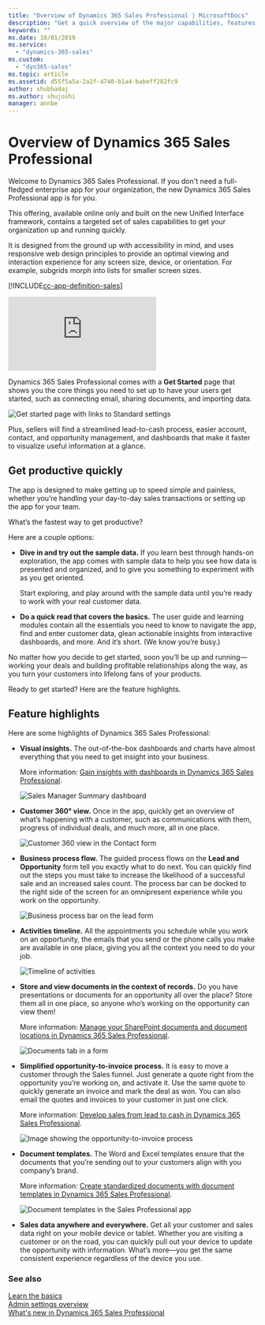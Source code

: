 ```yaml
---
title: "Overview of Dynamics 365 Sales Professional | MicrosoftDocs"
description: "Get a quick overview of the major capabilities, features, and benefits of Dynamics 365 Sales Professional."
keywords: ""
ms.date: 10/01/2019
ms.service:
  - "dynamics-365-sales"
ms.custom:
  - "dyn365-sales"
ms.topic: article
ms.assetid: d55f5a5a-2a2f-4740-b1a4-babeff282fc9
author: shubhadaj
ms.author: shujoshi
manager: annbe
---
```


# Overview of Dynamics 365 Sales Professional

Welcome to Dynamics 365 Sales Professional. If you don't need a full-fledged enterprise app for your organization, the new Dynamics 365 Sales Professional app is for you.

This offering, available online only and built on the new Unified Interface framework, contains a targeted set of sales capabilities to get your organization up and running quickly.

It is designed from the ground up with accessibility in mind, and uses responsive web design principles to provide an optimal viewing and interaction experience for any screen size, device, or orientation. For example, subgrids morph into lists for smaller screen sizes.

[!INCLUDE[cc-app-definition-sales](../includes/cc-app-definition-sales.md)]


<div class="embeddedvideo"><iframe src="https://www.microsoft.com/videoplayer/embed/RE2OJXb" frameborder="0" allowfullscreen=""></iframe></div>



Dynamics 365 Sales Professional comes with a **Get Started** page that shows you the core things you need to set up to have your users get started, such as connecting email, sharing documents, and importing data. 

![Get started page with links to Standard settings](media/get-started-page-standard-settings-links.png "Get started page with links to Standard settings")

Plus, sellers will find a streamlined lead-to-cash process, easier account, contact, and opportunity management, and dashboards that make it faster to
visualize useful information at a glance.

## Get productive quickly

The app is designed to make getting up to speed simple and painless, whether you’re handling your day-to-day sales transactions or setting up the app for
your team. 

What’s the fastest way to get productive? 

Here are a couple options:

-   **Dive in and try out the sample data.** If you learn best through hands-on exploration, the app comes with sample data to help you see how
    data is presented and organized, and to give you something to experiment with as you get oriented.

    Start exploring, and play around with the sample data until you’re ready to work with your real customer data.

-   **Do a quick read that covers the basics.** The user guide and learning modules contain all the essentials you need to know to navigate the app,
    find and enter customer data, glean actionable insights from interactive dashboards, and more. And it’s short. (We know you’re busy.)

No matter how you decide to get started, soon you’ll be up and running—working your deals and building profitable relationships along the way, as you turn your
customers into lifelong fans of your products.

Ready to get started? Here are the feature highlights.

## Feature highlights

Here are some highlights of Dynamics 365 Sales Professional:

-   **Visual insights.** The out-of-the-box dashboards and charts have almost everything that you need to get insight into your business.

    More information: [Gain insights with dashboards in Dynamics 365 Sales Professional](gain-insights-dashboards-sales-professional.md).

    ![Sales Manager Summary dashboard](media/sales-manager-summary-dashboard.png "Sales Manager Summary dashboard")

-   **Customer 360&deg; view.** Once in the app, quickly get an overview of what’s happening with a customer, such as communications with them, progress of individual deals, and much more, all in one place.

    ![Customer 360 view in the Contact form](media/customer-360-view-contact-form.png "Customer 360 view in the Contact form")

-   **Business process flow.** The guided process flows on the **Lead and Opportunity** form tell you exactly what to do next. You can quickly find out the steps you must take to increase the likelihood of a successful sale and an increased sales count. The process bar can be docked to the right side of the screen for an omnipresent experience while you work on the opportunity.

    ![Business process bar on the lead form](media/business-process-flow-lead-form.png "Business process bar on the lead form")

-   **Activities timeline.** All the appointments you schedule while you work on an opportunity, the emails that you send or the phone calls you make are
    available in one place, giving you all the context you need to do your job.

    ![Timeline of activities](media/activities-timeline.png "Timeline of activities")

-   **Store and view documents in the context of records.** Do you have presentations or documents for an opportunity all over the place? Store them
    all in one place, so anyone who’s working on the opportunity can view them!

    More information: [Manage your SharePoint documents and document locations in Dynamics 365 Sales Professional](develop-sales-lead-to-cash-sales-professional.md).

    ![Documents tab in a form](media/documents-tab-form.png "Documents tab in a form")

-   **Simplified opportunity-to-invoice process.** It is easy to move a customer through the Sales funnel. Just generate a quote right from the opportunity
    you’re working on, and activate it. Use the same quote to quickly generate an invoice and mark the deal as won. You can also email the quotes and
    invoices to your customer in just one click.

    More information: [Develop sales from lead to cash in Dynamics 365 Sales Professional](develop-sales-lead-to-cash-sales-professional.md).

    ![Image showing the opportunity-to-invoice process](media/opportunity-to-invoice-process.png "Image showing the opportunity-to-invoice process")


-   **Document templates.** The Word and Excel templates ensure that the documents that you’re sending out to your customers align with you company’s
    brand.

    More information: [Create standardized documents with document templates in Dynamics 365 Sales Professional](use-document-templates-sales-professional.md).

    ![Document templates in the Sales Professional app](media/document-templates-sales-professional-app.png "Document templates in the Sales Professional app")

-   **Sales data anywhere and everywhere.** Get all your customer and sales data right on your mobile device or tablet. Whether you are visiting a customer or
    on the road, you can quickly pull out your device to update the opportunity with information. What’s more—you get the same consistent experience
    regardless of the device you use.

### See also

[Learn the basics](learn-basics-sales-professional.md)  
[Admin settings overview](admin-settings-overview.md)  
[What's new in Dynamics 365 Sales Professional](whats-new.md)
